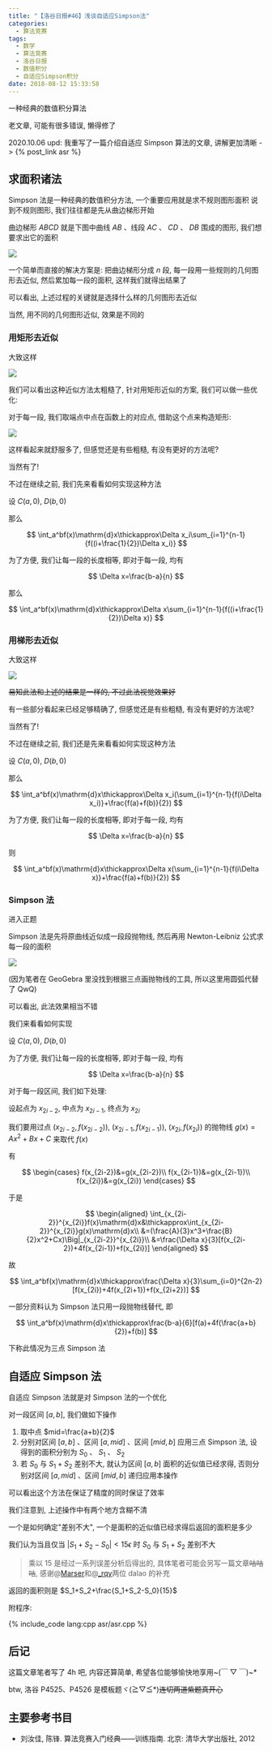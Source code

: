 ```yaml
---
title: "【洛谷日报#46】浅谈自适应Simpson法"
categories:
  - 算法竞赛
tags:
  - 数学
  - 算法竞赛
  - 洛谷日报
  - 数值积分
  - 自适应Simpson积分
date: 2018-08-12 15:33:58
---
```


一种经典的数值积分算法

老文章, 可能有很多错误, 懒得修了

2020.10.06 upd: 我重写了一篇介绍自适应 Simpson 算法的文章, 讲解更加清晰 -> {% post_link asr %}

<!--more-->

## 求面积诸法

Simpson 法是一种经典的数值积分方法, 一个重要应用就是求不规则图形面积
说到不规则图形, 我们往往都是先从曲边梯形开始

曲边梯形 $ABCD$ 就是下图中曲线 $AB$ 、线段 $AC$ 、 $CD$ 、 $DB$ 围成的图形, 我们想要求出它的面积

![](1-1.png)

一个简单而直接的解决方案是: 把曲边梯形分成 $n$ 段, 每一段用一些规则的几何图形去近似, 然后累加每一段的面积, 这样我们就得出结果了

可以看出, 上述过程的关键就是选择什么样的几何图形去近似

当然, 用不同的几何图形近似, 效果是不同的

### 用矩形去近似

大致这样

![](1-2.png)

我们可以看出这种近似方法太粗糙了, 针对用矩形近似的方案, 我们可以做一些优化:

对于每一段, 我们取端点中点在函数上的对应点, 借助这个点来构造矩形:

![](1-3.png)

这样看起来就舒服多了, 但感觉还是有些粗糙, 有没有更好的方法呢?

当然有了!

不过在继续之前, 我们先来看看如何实现这种方法

设 $C(a,0)$, $D(b,0)$

那么

$$
\int_a^bf(x)\mathrm{d}x\thickapprox\Delta x_i\sum_{i=1}^{n-1}{f((i+\frac{1}{2})\Delta x_i)}
$$

为了方便, 我们让每一段的长度相等, 即对于每一段, 均有

$$
\Delta x=\frac{b-a}{n}
$$

那么

$$
\int_a^bf(x)\mathrm{d}x\thickapprox\Delta x\sum_{i=1}^{n-1}{f((i+\frac{1}{2})\Delta x)}
$$

### 用梯形去近似

大致这样

![](1-4.png)

~~易知此法和上述的结果是一样的, 不过此法视觉效果好~~

有一些部分看起来已经足够精确了, 但感觉还是有些粗糙, 有没有更好的方法呢?

当然有了!

不过在继续之前, 我们还是先来看看如何实现这种方法

设 $C(a,0)$, $D(b,0)$

那么

$$
\int_a^bf(x)\mathrm{d}x\thickapprox\Delta x_i(\sum_{i=1}^{n-1}{f(i\Delta x_i)}+\frac{f(a)+f(b)}{2})
$$

为了方便, 我们让每一段的长度相等, 即对于每一段, 均有

$$
\Delta x=\frac{b-a}{n}
$$

则

$$
\int_a^bf(x)\mathrm{d}x\thickapprox\Delta x(\sum_{i=1}^{n-1}{f(i\Delta x)}+\frac{f(a)+f(b)}{2})
$$

### Simpson 法

进入正题

Simpson 法是先将原曲线近似成一段段抛物线, 然后再用 Newton-Leibniz 公式求每一段的面积

![](1-5.png)

(因为笔者在 GeoGebra 里没找到根据三点画抛物线的工具, 所以这里用圆弧代替了 QwQ)

可以看出, 此法效果相当不错

我们来看看如何实现

设 $C(a,0)$, $D(b,0)$

为了方便, 我们让每一段的长度相等, 即对于每一段, 均有

$$
\Delta x=\frac{b-a}{n}
$$

对于每一段区间, 我们如下处理:

设起点为 $x_{2i-2}$, 中点为 $x_{2i-1}$, 终点为 $x_{2i}$

我们要用过点 $(x_{2i-2},f(x_{2i-2}))$, $(x_{2i-1},f(x_{2i-1}))$, $(x_{2i},f(x_{2i}))$ 的抛物线 $g(x)=Ax^2+Bx+C$ 来取代 $f(x)$

有

$$
\begin{cases}
  f(x_{2i-2})&=g(x_{2i-2})\\
  f(x_{2i-1})&=g(x_{2i-1})\\
  f(x_{2i})&=g(x_{2i})
\end{cases}
$$

于是

$$
\begin{aligned}
  \int_{x_{2i-2}}^{x_{2i}}f(x)\mathrm{d}x&\thickapprox\int_{x_{2i-2}}^{x_{2i}}g(x)\mathrm{d}x\\
  &=(\frac{A}{3}x^3+\frac{B}{2}x^2+Cx)\Big|_{x_{2i-2}}^{x_{2i}}\\
  &=\frac{\Delta x}{3}[f(x_{2i-2})+4f(x_{2i-1})+f(x_{2i})]
\end{aligned}
$$

故

$$
\int_a^bf(x)\mathrm{d}x\thickapprox\frac{\Delta x}{3}\sum_{i=0}^{2n-2}[f(x_{2i})+4f(x_{2i+1})+f(x_{2i+2})]
$$

一部分资料认为 Simpson 法只用一段抛物线替代, 即

$$
\int_a^bf(x)\mathrm{d}x\thickapprox\frac{b-a}{6}[f(a)+4f(\frac{a+b}{2})+f(b)]
$$

下称此情况为三点 Simpson 法

## 自适应 Simpson 法

自适应 Simpson 法就是对 Simpson 法的一个优化

对一段区间 $[a,b]$, 我们做如下操作

1. 取中点 $mid=\frac{a+b}{2}$
1. 分别对区间 $[a,b]$ 、区间 $[a,mid]$ 、区间 $[mid,b]$ 应用三点 Simpson 法, 设得到的面积分别为 $S_0$ 、 $S_1$ 、 $S_2$
1. 若 $S_0$ 与 $S_1+S_2$ 差别不大, 就认为区间 $[a,b]$ 面积的近似值已经求得, 否则分别对区间 $[a,mid]$ 、区间 $[mid,b]$ 递归应用本操作

可以看出这个方法在保证了精度的同时保证了效率

我们注意到, 上述操作中有两个地方含糊不清

一个是如何确定"差别不大", 一个是面积的近似值已经求得后返回的面积是多少

我们认为当且仅当 $|S_1+S_2-S_0|<15\epsilon$ 时 $S_0$ 与 $S_1+S_2$ 差别不大

> 乘以 $15$ 是经过一系列误差分析后得出的, 具体笔者可能会另写一篇文章~~咕咕咕~~, 感谢@[Marser](https://www.luogu.org/space/show?uid=17930)和@[\_rqy](https://www.luogu.org/space/show?uid=7868)两位 dalao 的补充

返回的面积则是 $S_1+S_2+\frac{S_1+S_2-S_0}{15}$

附程序:

{% include_code lang:cpp asr/asr.cpp %}

## 后记

这篇文章笔者写了 4h 吧, 内容还算简单, 希望各位能够愉快地享用~(￣ ▽ ￣)~\*

btw, 洛谷 P4525、P4526 是模板题ヾ(≧▽≦\*)~~连切两道紫题真开心~~

## 主要参考书目

- 刘汝佳, 陈锋. 算法竞赛入门经典——训练指南. 北京: 清华大学出版社, 2012
